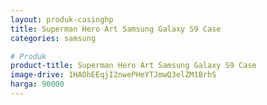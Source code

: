 ```yaml
---
layout: produk-casinghp
title: Superman Hero Art Samsung Galaxy S9 Case
categories: samsung

# Produk
product-title: Superman Hero Art Samsung Galaxy S9 Case
image-drive: 1HAOhEEqjI2nwePHeYTJmwQ3elZM1BrhS
harga: 90000
---
```

